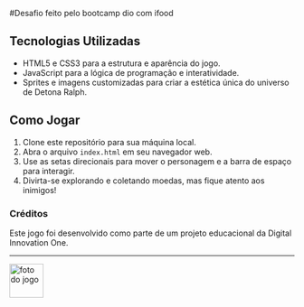 #Desafio feito pelo bootcamp  dio com ifood

## Tecnologias Utilizadas

- HTML5 e CSS3 para a estrutura e aparência do jogo.
- JavaScript para a lógica de programação e interatividade.
- Sprites e imagens customizadas para criar a estética única do universo de Detona Ralph.

## Como Jogar

1. Clone este repositório para sua máquina local.
2. Abra o arquivo `index.html` em seu navegador web.
3. Use as setas direcionais para mover o personagem e a barra de espaço para interagir.
4. Divirta-se explorando e coletando moedas, mas fique atento aos inimigos!


### Créditos

Este jogo foi desenvolvido como parte de um projeto educacional da Digital Innovation One.

---

<img src="./src/images/Cap.png>)" alt="foto do jogo" height="60px"/>